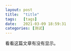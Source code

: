 ```yaml
---
layout: post
title:  "title"
tags:   [tags]
date:   2021-03-09 18:59:31
categories: [测试]
---
```

看看这篇文章有没有显示。
